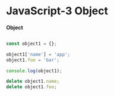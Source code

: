# JavaScript-3 Object

**Object**

```javascript

const object1 = {};

object1['name'] = 'app';
object1.foo = 'bar';

console.log(object1);

delete object1.name;
delete object1.foo;

```
